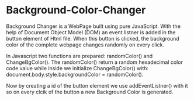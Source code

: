 # Background-Color-Changer

Background Changer is a WebPage built using pure JavaScript. With the help of Document Object Model (DOM) an event listner is added in the button element of Html file. When this button is clicked, the background color of the complete webpage changes randomly on every click.

In Javascript two functions are prepared: randomColor() and ChangeBgColor(). The randomColor() return a random hexadecimal color code value while inside we initialize ChangeBgColor() with: document.body.style.backgroundColor = randomColor().

Now by creating a id of the button element we use addEventListner() with it so on every clcik of the button a new Background Color is generated.
